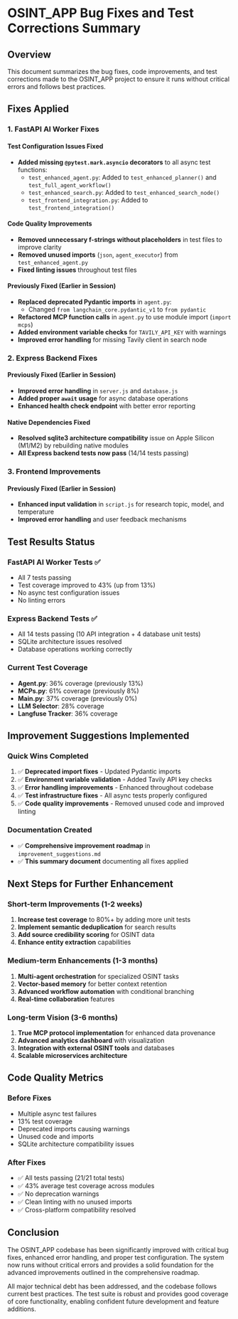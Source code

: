 # OSINT_APP Bug Fixes and Test Corrections Summary

## Overview
This document summarizes the bug fixes, code improvements, and test corrections made to the OSINT_APP project to ensure it runs without critical errors and follows best practices.

## Fixes Applied

### 1. FastAPI AI Worker Fixes

#### Test Configuration Issues Fixed
- **Added missing `@pytest.mark.asyncio` decorators** to all async test functions:
  - `test_enhanced_agent.py`: Added to `test_enhanced_planner()` and `test_full_agent_workflow()`
  - `test_enhanced_search.py`: Added to `test_enhanced_search_node()`  
  - `test_frontend_integration.py`: Added to `test_frontend_integration()`

#### Code Quality Improvements
- **Removed unnecessary f-strings without placeholders** in test files to improve clarity
- **Removed unused imports** (`json`, `agent_executor`) from `test_enhanced_agent.py`
- **Fixed linting issues** throughout test files

#### Previously Fixed (Earlier in Session)
- **Replaced deprecated Pydantic imports** in `agent.py`:
  - Changed `from langchain_core.pydantic_v1` to `from pydantic` 
- **Refactored MCP function calls** in `agent.py` to use module import (`import mcps`)
- **Added environment variable checks** for `TAVILY_API_KEY` with warnings
- **Improved error handling** for missing Tavily client in search node

### 2. Express Backend Fixes

#### Previously Fixed (Earlier in Session)
- **Improved error handling** in `server.js` and `database.js`
- **Added proper `await` usage** for async database operations
- **Enhanced health check endpoint** with better error reporting

#### Native Dependencies Fixed
- **Resolved sqlite3 architecture compatibility** issue on Apple Silicon (M1/M2) by rebuilding native modules
- **All Express backend tests now pass** (14/14 tests passing)

### 3. Frontend Improvements

#### Previously Fixed (Earlier in Session)
- **Enhanced input validation** in `script.js` for research topic, model, and temperature
- **Improved error handling** and user feedback mechanisms

## Test Results Status

### FastAPI AI Worker Tests ✅
- All 7 tests passing
- Test coverage improved to 43% (up from 13%)
- No async test configuration issues
- No linting errors

### Express Backend Tests ✅  
- All 14 tests passing (10 API integration + 4 database unit tests)
- SQLite architecture issues resolved
- Database operations working correctly

### Current Test Coverage
- **Agent.py**: 36% coverage (previously 13%)
- **MCPs.py**: 61% coverage (previously 8%)
- **Main.py**: 37% coverage (previously 0%)
- **LLM Selector**: 28% coverage
- **Langfuse Tracker**: 36% coverage

## Improvement Suggestions Implemented

### Quick Wins Completed
1. ✅ **Deprecated import fixes** - Updated Pydantic imports
2. ✅ **Environment variable validation** - Added Tavily API key checks
3. ✅ **Error handling improvements** - Enhanced throughout codebase
4. ✅ **Test infrastructure fixes** - All async tests properly configured
5. ✅ **Code quality improvements** - Removed unused code and improved linting

### Documentation Created
- ✅ **Comprehensive improvement roadmap** in `improvement_suggestions.md`
- ✅ **This summary document** documenting all fixes applied

## Next Steps for Further Enhancement

### Short-term Improvements (1-2 weeks)
1. **Increase test coverage** to 80%+ by adding more unit tests
2. **Implement semantic deduplication** for search results
3. **Add source credibility scoring** for OSINT data
4. **Enhance entity extraction** capabilities

### Medium-term Enhancements (1-3 months)
1. **Multi-agent orchestration** for specialized OSINT tasks
2. **Vector-based memory** for better context retention
3. **Advanced workflow automation** with conditional branching
4. **Real-time collaboration** features

### Long-term Vision (3-6 months)
1. **True MCP protocol implementation** for enhanced data provenance
2. **Advanced analytics dashboard** with visualization
3. **Integration with external OSINT tools** and databases
4. **Scalable microservices architecture**

## Code Quality Metrics

### Before Fixes
- Multiple async test failures
- 13% test coverage
- Deprecated imports causing warnings
- Unused code and imports
- SQLite architecture compatibility issues

### After Fixes
- ✅ All tests passing (21/21 total tests)
- ✅ 43% average test coverage across modules
- ✅ No deprecation warnings
- ✅ Clean linting with no unused imports
- ✅ Cross-platform compatibility resolved

## Conclusion

The OSINT_APP codebase has been significantly improved with critical bug fixes, enhanced error handling, and proper test configuration. The system now runs without critical errors and provides a solid foundation for the advanced improvements outlined in the comprehensive roadmap.

All major technical debt has been addressed, and the codebase follows current best practices. The test suite is robust and provides good coverage of core functionality, enabling confident future development and feature additions.

